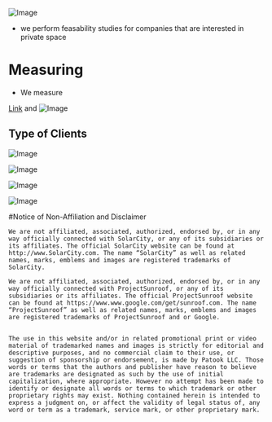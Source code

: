 ![Image](https://upload.wikimedia.org/wikipedia/commons/2/20/Illustrated_catalogue_and_price-list_of_drawing_and_tracing_papers%2C_sun_print_papers_and_equipments%2C_drawing_instruments_and_materials%2C_surveying_instruments%2C_accessories%2C_etc._-_Kolesch_and_Company._%2814597425137%29.jpg)
 - we perform feasability studies for companies that are interested in private space 
# Measuring
 - We measure 




[Link](url) and ![Image](src)

## Type of Clients

![Image](http://techomebuilder.com/wp-content/uploads/2015/10/case-studies_solar-city1.jpg)

![Image](http://cramer.com/webhook-uploads/1439904145937/ProjectSunroof.jpg)

![Image](https://www.thinkworldinteractive.com/wp-content/uploads/2016/07/zizmos_logo.jpg)

 

![Image](https://www.metal-archives.com/images/3/5/4/0/3540257238_logo.jpg)

#Notice of Non-Affiliation and Disclaimer 

```
We are not affiliated, associated, authorized, endorsed by, or in any way officially connected with SolarCity, or any of its subsidiaries or its affiliates. The official SolarCity website can be found at http://www.SolarCity.com. The name “SolarCity” as well as related names, marks, emblems and images are registered trademarks of SolarCity. 

We are not affiliated, associated, authorized, endorsed by, or in any way officially connected with ProjectSunroof, or any of its subsidiaries or its affiliates. The official ProjectSunroof website can be found at https://www.www.google.com/get/sunroof.com. The name “ProjectSunroof” as well as related names, marks, emblems and images are registered trademarks of ProjectSunroof and or Google. 


The use in this website and/or in related promotional print or video material of trademarked names and images is strictly for editorial and descriptive purposes, and no commercial claim to their use, or suggestion of sponsorship or endorsement, is made by Patook LLC. Those words or terms that the authors and publisher have reason to believe are trademarks are designated as such by the use of initial capitalization, where appropriate. However no attempt has been made to identify or designate all words or terms to which trademark or other proprietary rights may exist. Nothing contained herein is intended to express a judgment on, or affect the validity of legal status of, any word or term as a trademark, service mark, or other proprietary mark.
```
